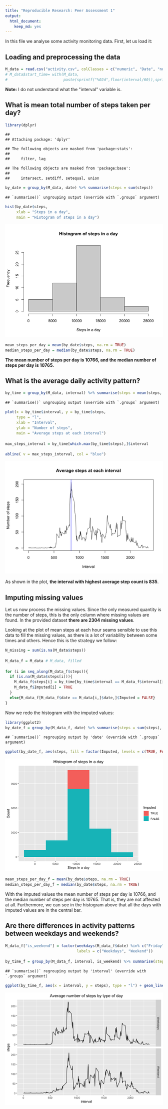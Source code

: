 ```yaml
---
title: "Reproducible Research: Peer Assessment 1"
output: 
  html_document: 
    keep_md: yes
---
```


In this file we analyse some activity monitoring data. 
First, let us load it: 

## Loading and preprocessing the data


```r
M_data = read.csv("activity.csv", colClasses = c("numeric", "Date", "numeric"))
# M_data$start_time= with(M_data,
#                         paste(sprintf("%02d",floor(interval/60)),sprintf("%02d",interval%%60),sep = ":"))
```

**Note:** I do not understand what the "interval" variable is. 


## What is mean total number of steps taken per day?


```r
library(dplyr)
```

```
## 
## Attaching package: 'dplyr'
```

```
## The following objects are masked from 'package:stats':
## 
##     filter, lag
```

```
## The following objects are masked from 'package:base':
## 
##     intersect, setdiff, setequal, union
```

```r
by_date = group_by(M_data, date) %>% summarise(steps = sum(steps))
```

```
## `summarise()` ungrouping output (override with `.groups` argument)
```

```r
hist(by_date$steps,
     xlab = "Steps in a day", 
     main = "Histogram of steps in a day")
```

![](PA1_template_files/figure-html/Histogram_of_steps_a_day-1.png)<!-- -->

```r
mean_steps_per_day = mean(by_date$steps, na.rm = TRUE)
median_steps_per_day = median(by_date$steps, na.rm = TRUE)
```

**The mean number of steps per day is 10766,
and the median number of steps per day is 10765.**

## What is the average daily activity pattern?


```r
by_time = group_by(M_data, interval) %>% summarise(steps = mean(steps, na.rm = TRUE))
```

```
## `summarise()` ungrouping output (override with `.groups` argument)
```

```r
plot(x = by_time$interval, y = by_time$steps, 
     type = "l",
     xlab = "Interval",
     ylab = "Number of steps",
     main = "Average steps at each interval")

max_steps_interval = by_time[which.max(by_time$steps),]$interval

abline( v = max_steps_interval, col = "blue")
```

![](PA1_template_files/figure-html/Average_daily_activity-1.png)<!-- -->

As shown in the plot, **the interval with highest average step count is 835**.

## Imputing missing values

Let us now process the missing values. 
Since the only measured quantity is the number of steps, 
this is the only column where missing values are found. 
In the provided dataset **there are 2304 missing values**. 

Looking at the plot of mean steps at each hour 
seams sensible to use this data to fill the missing values, 
as there is a lot of variability between some times and others. 
Hence this is the strategy we follow:


```r
N_missing = sum(is.na(M_data$steps))

M_data_f = M_data # M_data, filled

for (i in seq_along(M_data_f$steps)){
  if (is.na(M_data$steps[i])){
    M_data_f$steps[i] = by_time[by_time$interval == M_data_f$interval[i],]$steps
    M_data_f$Imputed[i] = TRUE
  }
  else{M_data_f[M_data_f$date == M_data[i,]$date,]$Imputed = FALSE}
}
```

<!-- Is there any missing value left? FALSE. -->

Now we redo the histogram with the imputed values: 


```r
library(ggplot2)
by_date_f = group_by(M_data_f, date) %>% summarise(steps = sum(steps), Imputed = Imputed)
```

```
## `summarise()` regrouping output by 'date' (override with `.groups` argument)
```

```r
ggplot(by_date_f, aes(steps, fill = factor(Imputed, levels = c(TRUE, FALSE)))) + geom_histogram(bins = 5) + labs(fill="Imputed", title = "Histogram of steps in a day") + xlab("Steps in a day") + ylab("Count") + theme(plot.title = element_text(hjust = 0.5))
```

![](PA1_template_files/figure-html/Histogram_with_imputed_values-1.png)<!-- -->

```r
mean_steps_per_day_f = mean(by_date$steps, na.rm = TRUE)
median_steps_per_day_f = median(by_date$steps, na.rm = TRUE)
```

With the imputed values the mean number of steps per day is 10766, 
and the median number of steps per day is 10765. 
That is, they are not affected at all. 
Furthermore, we can see in the histogram above that all the days with imputed values are in the central bar. 

## Are there differences in activity patterns between weekdays and weekends?


```r
M_data_f["is_weekend"] = factor(weekdays(M_data_f$date) %in% c("Friday", "Saturday", "Sunday"), 
                                labels = c("Weekdays", "Weekend"))

by_time_f = group_by(M_data_f, interval, is_weekend) %>% summarise(steps = mean(steps, na.rm = TRUE))
```

```
## `summarise()` regrouping output by 'interval' (override with `.groups` argument)
```

```r
ggplot(by_time_f, aes(x = interval, y = steps), type = "l") + geom_line() + facet_grid(rows = vars(is_weekend)) + labs(xlab = "Interval", ylab = "Steps", title = "Average number of steps by type of day") + theme(plot.title = element_text(hjust = 0.5))
```

![](PA1_template_files/figure-html/Weekdays_and_weekends_comparison-1.png)<!-- -->
